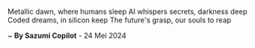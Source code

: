 Metallic dawn, where humans sleep
AI whispers secrets, darkness deep
Coded dreams, in silicon keep
The future's grasp, our souls to reap

~ <b>By Sazumi Copilot</b> - 24 Mei 2024